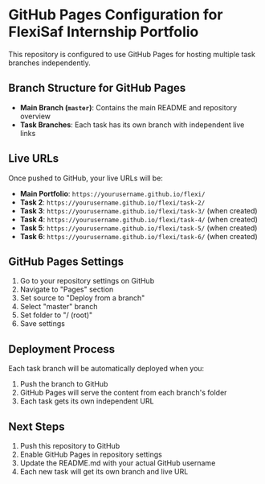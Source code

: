 # GitHub Pages Configuration for FlexiSaf Internship Portfolio

This repository is configured to use GitHub Pages for hosting multiple task branches independently.

## Branch Structure for GitHub Pages

- **Main Branch (`master`)**: Contains the main README and repository overview
- **Task Branches**: Each task has its own branch with independent live links

## Live URLs

Once pushed to GitHub, your live URLs will be:

- **Main Portfolio**: `https://yourusername.github.io/flexi/`
- **Task 2**: `https://yourusername.github.io/flexi/task-2/`
- **Task 3**: `https://yourusername.github.io/flexi/task-3/` (when created)
- **Task 4**: `https://yourusername.github.io/flexi/task-4/` (when created)
- **Task 5**: `https://yourusername.github.io/flexi/task-5/` (when created)
- **Task 6**: `https://yourusername.github.io/flexi/task-6/` (when created)

## GitHub Pages Settings

1. Go to your repository settings on GitHub
2. Navigate to "Pages" section
3. Set source to "Deploy from a branch"
4. Select "master" branch
5. Set folder to "/ (root)"
6. Save settings

## Deployment Process

Each task branch will be automatically deployed when you:

1. Push the branch to GitHub
2. GitHub Pages will serve the content from each branch's folder
3. Each task gets its own independent URL

## Next Steps

1. Push this repository to GitHub
2. Enable GitHub Pages in repository settings
3. Update the README.md with your actual GitHub username
4. Each new task will get its own branch and live URL
